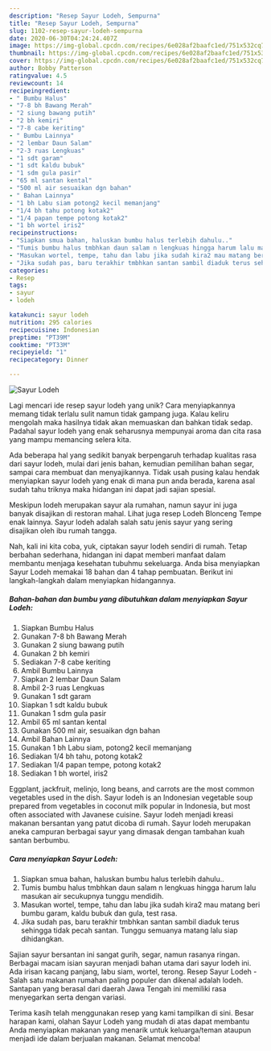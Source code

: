 ```yaml
---
description: "Resep Sayur Lodeh, Sempurna"
title: "Resep Sayur Lodeh, Sempurna"
slug: 1102-resep-sayur-lodeh-sempurna
date: 2020-06-30T04:24:24.407Z
image: https://img-global.cpcdn.com/recipes/6e028af2baafc1ed/751x532cq70/sayur-lodeh-foto-resep-utama.jpg
thumbnail: https://img-global.cpcdn.com/recipes/6e028af2baafc1ed/751x532cq70/sayur-lodeh-foto-resep-utama.jpg
cover: https://img-global.cpcdn.com/recipes/6e028af2baafc1ed/751x532cq70/sayur-lodeh-foto-resep-utama.jpg
author: Bobby Patterson
ratingvalue: 4.5
reviewcount: 14
recipeingredient:
- " Bumbu Halus"
- "7-8 bh Bawang Merah"
- "2 siung bawang putih"
- "2 bh kemiri"
- "7-8 cabe keriting"
- " Bumbu Lainnya"
- "2 lembar Daun Salam"
- "2-3 ruas Lengkuas"
- "1 sdt garam"
- "1 sdt kaldu bubuk"
- "1 sdm gula pasir"
- "65 ml santan kental"
- "500 ml air sesuaikan dgn bahan"
- " Bahan Lainnya"
- "1 bh Labu siam potong2 kecil memanjang"
- "1/4 bh tahu potong kotak2"
- "1/4 papan tempe potong kotak2"
- "1 bh wortel iris2"
recipeinstructions:
- "Siapkan smua bahan, haluskan bumbu halus terlebih dahulu.."
- "Tumis bumbu halus tmbhkan daun salam n lengkuas hingga harum lalu masukan air secukupnya tunggu mendidih."
- "Masukan wortel, tempe, tahu dan labu jika sudah kira2 mau matang beri bumbu garam, kaldu bubuk dan gula, test rasa."
- "Jika sudah pas, baru terakhir tmbhkan santan sambil diaduk terus sehingga tidak pecah santan. Tunggu semuanya matang lalu siap dihidangkan."
categories:
- Resep
tags:
- sayur
- lodeh

katakunci: sayur lodeh 
nutrition: 295 calories
recipecuisine: Indonesian
preptime: "PT39M"
cooktime: "PT33M"
recipeyield: "1"
recipecategory: Dinner

---
```



![Sayur Lodeh](https://img-global.cpcdn.com/recipes/6e028af2baafc1ed/751x532cq70/sayur-lodeh-foto-resep-utama.jpg)

Lagi mencari ide resep sayur lodeh yang unik? Cara menyiapkannya memang tidak terlalu sulit namun tidak gampang juga. Kalau keliru mengolah maka hasilnya tidak akan memuaskan dan bahkan tidak sedap. Padahal sayur lodeh yang enak seharusnya mempunyai aroma dan cita rasa yang mampu memancing selera kita.

Ada beberapa hal yang sedikit banyak berpengaruh terhadap kualitas rasa dari sayur lodeh, mulai dari jenis bahan, kemudian pemilihan bahan segar, sampai cara membuat dan menyajikannya. Tidak usah pusing kalau hendak menyiapkan sayur lodeh yang enak di mana pun anda berada, karena asal sudah tahu triknya maka hidangan ini dapat jadi sajian spesial.

Meskipun lodeh merupakan sayur ala rumahan, namun sayur ini juga banyak disajikan di restoran mahal. Lihat juga resep Lodeh Blonceng Tempe enak lainnya. Sayur lodeh adalah salah satu jenis sayur yang sering disajikan oleh ibu rumah tangga.


Nah, kali ini kita coba, yuk, ciptakan sayur lodeh sendiri di rumah. Tetap berbahan sederhana, hidangan ini dapat memberi manfaat dalam membantu menjaga kesehatan tubuhmu sekeluarga. Anda bisa menyiapkan Sayur Lodeh memakai 18 bahan dan 4 tahap pembuatan. Berikut ini langkah-langkah dalam menyiapkan hidangannya.

<!--inarticleads1-->

##### Bahan-bahan dan bumbu yang dibutuhkan dalam menyiapkan Sayur Lodeh:

1. Siapkan  Bumbu Halus
1. Gunakan 7-8 bh Bawang Merah
1. Gunakan 2 siung bawang putih
1. Gunakan 2 bh kemiri
1. Sediakan 7-8 cabe keriting
1. Ambil  Bumbu Lainnya
1. Siapkan 2 lembar Daun Salam
1. Ambil 2-3 ruas Lengkuas
1. Gunakan 1 sdt garam
1. Siapkan 1 sdt kaldu bubuk
1. Gunakan 1 sdm gula pasir
1. Ambil 65 ml santan kental
1. Gunakan 500 ml air, sesuaikan dgn bahan
1. Ambil  Bahan Lainnya
1. Gunakan 1 bh Labu siam, potong2 kecil memanjang
1. Sediakan 1/4 bh tahu, potong kotak2
1. Sediakan 1/4 papan tempe, potong kotak2
1. Sediakan 1 bh wortel, iris2


Eggplant, jackfruit, melinjo, long beans, and carrots are the most common vegetables used in the dish. Sayur lodeh is an Indonesian vegetable soup prepared from vegetables in coconut milk popular in Indonesia, but most often associated with Javanese cuisine. Sayur lodeh menjadi kreasi makanan bersantan yang patut dicoba di rumah. Sayur lodeh merupakan aneka campuran berbagai sayur yang dimasak dengan tambahan kuah santan berbumbu. 

<!--inarticleads2-->

##### Cara menyiapkan Sayur Lodeh:

1. Siapkan smua bahan, haluskan bumbu halus terlebih dahulu..
1. Tumis bumbu halus tmbhkan daun salam n lengkuas hingga harum lalu masukan air secukupnya tunggu mendidih.
1. Masukan wortel, tempe, tahu dan labu jika sudah kira2 mau matang beri bumbu garam, kaldu bubuk dan gula, test rasa.
1. Jika sudah pas, baru terakhir tmbhkan santan sambil diaduk terus sehingga tidak pecah santan. Tunggu semuanya matang lalu siap dihidangkan.


Sajian sayur bersantan ini sangat gurih, segar, namun rasanya ringan. Berbagai macam isian sayuran menjadi bahan utama dari sayur lodeh ini. Ada irisan kacang panjang, labu siam, wortel, terong. Resep Sayur Lodeh - Salah satu makanan rumahan paling populer dan dikenal adalah lodeh. Santapan yang berasal dari daerah Jawa Tengah ini memiliki rasa menyegarkan serta dengan variasi. 

Terima kasih telah menggunakan resep yang kami tampilkan di sini. Besar harapan kami, olahan Sayur Lodeh yang mudah di atas dapat membantu Anda menyiapkan makanan yang menarik untuk keluarga/teman ataupun menjadi ide dalam berjualan makanan. Selamat mencoba!
